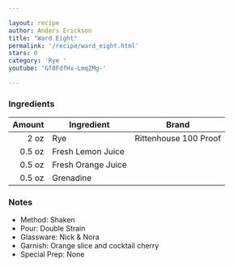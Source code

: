 ```yaml
---

layout: recipe
author: Anders Erickson
title: "Ward Eight"
permalink: '/recipe/ward_eight.html'
stars: 0
category: 'Rye '
youtube: 'Gf8FdfHx-LmqZMg-'

---
```


### Ingredients

| Amount  | Ingredient               | Brand             |
| -----: | ------------------ | --------------------- |
|   2 oz | Rye                | Rittenhouse 100 Proof |
| 0.5 oz | Fresh Lemon Juice  |
| 0.5 oz | Fresh Orange Juice |
| 0.5 oz | Grenadine          |

### Notes

- Method: Shaken
- Pour: Double Strain
- Glassware: Nick & Nora
- Garnish: Orange slice and cocktail cherry
- Special Prep: None

